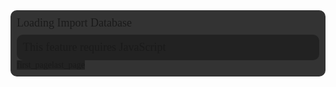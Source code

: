 <div style="background: #333;padding:10px;border-radius:10px;" id="audioClipsContainer"><a style="font-size:18px;font-family:Poppins" id="audioImports">Loading Import Database</a><div id="audioClips"><noscript style="font-size:18px;font-family:Poppins;padding: 10px;display: block;background: #222;margin-top: 8px;border-radius: 10px;">This feature requires JavaScript</noscript></div><div class="navigation-container" style="padding:0;background: transparent;"><a class="material-icons" id="importnavprev" style="font-family:'MATERIAL ICONS';background: #222;">first_page</a><a class="material-icons" id="importnavnext" style="font-family:'MATERIAL ICONS';background: #222;">last_page</a></div></div><script src="/assets/js/browser.js"></script>
